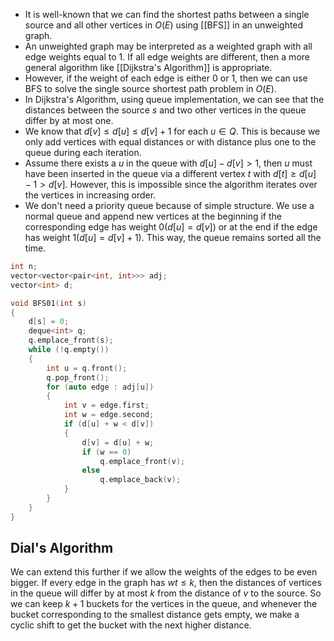 - It is well-known that we can find the shortest paths between a single source and all other vertices in $O(E)$ using [[BFS]] in an unweighted graph.
- An unweighted graph may be interpreted as a weighted graph with all edge weights equal to $1$. If all edge weights are different, then a more general algorithm like [[Dijkstra's Algorithm]] is appropriate.
- However, if the weight of each edge is either $0$ or $1$, then we can use BFS to solve the single source shortest path problem in $O(E)$.
- In Dijkstra's Algorithm, using queue implementation, we can see that the distances between the source $s$ and two other vertices in the queue differ by at most one.
- We know that $d[v]\le d[u]\le d[v]+1$ for each $u\in Q$. This is because we only add vertices with equal distances or with distance plus one to the queue during each iteration.
- Assume there exists a $u$ in the queue with $d[u]-d[v] > 1$, then $u$ must have been inserted in the queue via a different vertex $t$ with $d[t]\ge d[u]-1>d[v]$. However, this is impossible since the algorithm iterates over the vertices in increasing order.
- We don't need a priority queue because of simple structure. We use a normal queue and append new vertices at the beginning if the corresponding edge has weight $0(d[u] = d[v])$ or at the end if the edge has weight $1 (d[u] = d[v]+1)$. This way, the queue remains sorted all the time.
```cpp
int n;
vector<vector<pair<int, int>>> adj;
vector<int> d;

void BFS01(int s)
{
	d[s] = 0;
	deque<int> q;
	q.emplace_front(s);
	while (!q.empty())
	{
		int u = q.front();
		q.pop_front();
		for (auto edge : adj[u])
		{
			int v = edge.first;
			int w = edge.second;
			if (d[u] + w < d[v])
			{
				d[v] = d[u] + w;
				if (w == 0)
					q.emplace_front(v);
				else
					q.emplace_back(v);
			}
		}
	}
}
```
## Dial's Algorithm
We can extend this further if we allow the weights of the edges to be even bigger. If every edge in the graph has $wt\le k$, then the distances of vertices in the queue will differ by at most $k$ from the distance of $v$ to the source. So we can keep $k+1$ buckets for the vertices in the queue, and whenever the bucket corresponding to the smallest distance gets empty, we make a cyclic shift to get the bucket with the next higher distance.